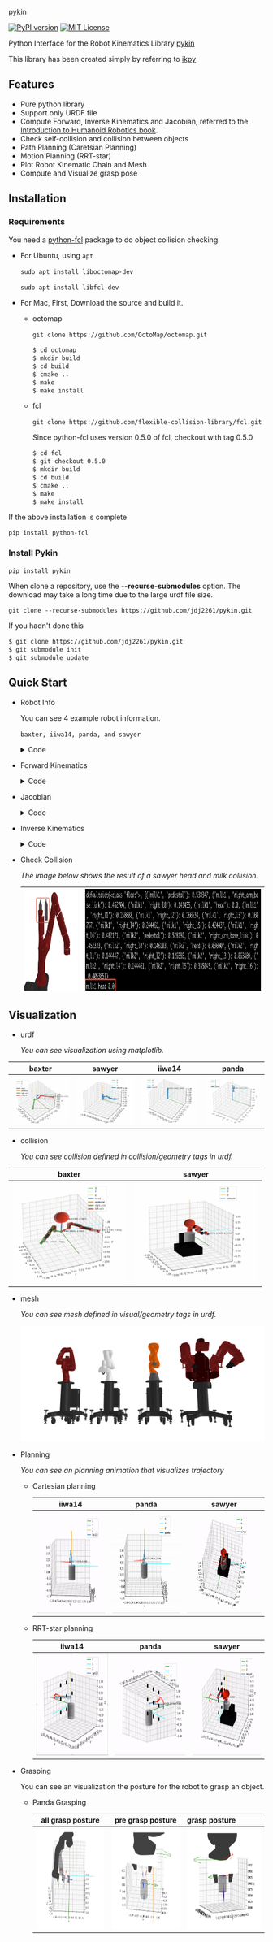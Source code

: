 pykin

[![PyPI version](https://badge.fury.io/py/pykin.svg)](https://badge.fury.io/py/pykin)  [![MIT License](http://img.shields.io/badge/license-MIT-blue.svg?style=flat)](LICENSE)

Python Interface for the Robot Kinematics Library [pykin](https://jdj2261.github.io/pykin/)

This library has been created simply by referring to [ikpy](https://github.com/Phylliade/ikpy.git)

## Features

- Pure python library
- Support only URDF file
- Compute Forward, Inverse Kinematics and Jacobian, referred to the [Introduction to Humanoid Robotics book](https://link.springer.com/book/10.1007/978-3-642-54536-8).
- Check self-collision and collision between objects
- Path Planning (Caretsian Planning)
- Motion Planning (RRT-star)
- Plot Robot Kinematic Chain and Mesh
- Compute and Visualize grasp pose

## Installation

### Requirements

You need a [python-fcl](https://github.com/BerkeleyAutomation/python-fcl) package to do object collision checking.

- For Ubuntu, using  `apt`

  `sudo apt install liboctomap-dev`

  `sudo apt install libfcl-dev`
- For Mac, First, Download the source and build it.

  - octomap

    `git clone https://github.com/OctoMap/octomap.git`

    ~~~
    $ cd octomap
    $ mkdir build
    $ cd build
    $ cmake ..
    $ make
    $ make install
    ~~~
  - fcl

    `git clone https://github.com/flexible-collision-library/fcl.git`

    Since python-fcl uses version 0.5.0 of fcl, checkout with tag 0.5.0

    ~~~
    $ cd fcl
    $ git checkout 0.5.0
    $ mkdir build
    $ cd build
    $ cmake ..
    $ make
    $ make install
    ~~~

If the above installation is complete

~~~
pip install python-fcl
~~~

### Install Pykin

~~~
pip install pykin
~~~

When clone a repository, use the **--recurse-submodules** option.
The download may take a long time due to the large urdf file size.

~~~
git clone --recurse-submodules https://github.com/jdj2261/pykin.git
~~~

If you hadn't done this

~~~
$ git clone https://github.com/jdj2261/pykin.git
$ git submodule init
$ git submodule update
~~~

## Quick Start

- Robot Info

  You can see 4 example robot information.

  `baxter, iiwa14, panda, and sawyer`

  <details>
    <summary>Code</summary>

  ~~~python
  import sys
  
  file_path = '../asset/urdf/baxter/baxter.urdf'
  
  if len(sys.argv) > 1:
      robot_name = sys.argv[1]
      file_path = '../asset/urdf/' + robot_name + '/' + robot_name + '.urdf'
  
  if "baxter" in file_path:
      from pykin.robots.bimanual import Bimanual
      robot = Bimanual(file_path)
  else:
      from pykin.robots.single_arm import SingleArm
      robot = SingleArm(file_path)
  
  robot.show_robot_info()
  ~~~
  
  </details>
  
- Forward Kinematics

  <details>
    <summary>Code</summary>

  ~~~python
  import numpy as np
  
  from pykin.robots.bimanual import Bimanual
  from pykin.kinematics.transform import Transform
  from pykin.utils import plot_utils as plt
  from pykin.utils.kin_utils import ShellColors as sc
  
  # baxter_example
  file_path = '../../asset/urdf/baxter/baxter.urdf'
  robot = Bimanual(file_path, Transform(rot=[0.0, 0.0, 0.0], pos=[0, 0, 0]))
  
  head_thetas = [0.0]
  right_arm_thetas = [np.pi/3, -np.pi/5, -np.pi/2, np.pi/7, 0, np.pi/7 ,0]
  left_arm_thetas = [0, 0, 0, 0, 0, 0, 0]
  
  thetas = head_thetas + right_arm_thetas + left_arm_thetas
  fk = robot.forward_kin(thetas)
  
  for link, transform in fk.items():
      print(f"{sc.HEADER}{link}{sc.ENDC}, {transform.rot}, {transform.pos}")
  ~~~
  
  </details>
  
- Jacobian

  <details>
    <summary>Code</summary>

  ~~~python
  import numpy as np
  
  from pykin.kinematics import transform as tf
  from pykin.robots.bimanual import Bimanual
  from pykin.kinematics import jacobian as jac
  
  file_path = '../asset/urdf/baxter/baxter.urdf'
  robot = Bimanual(file_path, tf.Transform(rot=[0.0, 0.0, 0.0], pos=[0, 0, 0]))
  
  left_arm_thetas = np.zeros(15)
  robot.setup_link_name("base", "right_wrist")
  robot.setup_link_name("base", "left_wrist")
  
  fk = robot.forward_kin(left_arm_thetas)
  
  J = {}
  for arm in robot.arm_type:
      if robot.eef_name[arm]:
          J[arm] = jac.calc_jacobian(robot.desired_frames[arm], fk, len(np.zeros(7)))
  
  print(J)
  ~~~
  
  </details>
  
- Inverse Kinematics

  <details>
    <summary>Code</summary>

  ~~~python
  import numpy as np
  
  from pykin.robots.bimanual import Bimanual
  from pykin.kinematics.transform import Transform
  from pykin.utils import plot_utils as plt
  
  file_path = '../../asset/urdf/baxter/baxter.urdf'
  
  robot = Bimanual(file_path, Transform(rot=[0.0, 0.0, 0.0], pos=[0, 0, 0]))
  
  visible_collision = True
  visible_visual = False
  
  # set target joints angle
  head_thetas =  np.zeros(1)
  right_arm_thetas = np.array([-np.pi/4 , 0, 0, 0, 0 , 0 ,0])
  left_arm_thetas = np.array([np.pi/4 , 0, 0, 0, 0 , 0 ,0])
  
  thetas = np.concatenate((head_thetas ,right_arm_thetas ,left_arm_thetas))
  
  robot.setup_link_name("base", "right_wrist")
  robot.setup_link_name("base", "left_wrist")
  
  #################################################################################
  #                                Set target pose                                #
  #################################################################################
  target_transformations = robot.forward_kin(thetas)
  _, ax = plt.init_3d_figure("Target Pose")
  plt.plot_robot(robot, 
                 ax=ax,
                 transformations=target_transformations,
                 visible_visual=visible_visual, 
                 visible_collision=visible_collision,
                 mesh_path='../../asset/urdf/baxter/')
  
  #################################################################################
  #                                Inverse Kinematics                             #
  #################################################################################
  init_thetas = np.random.randn(7)
  target_pose = { "right": robot.get_eef_pose(target_transformations)["right"], 
                  "left" : robot.get_eef_pose(target_transformations)["left"]}
  
  ik_LM_result = robot.inverse_kin(
      init_thetas, 
      target_pose, 
      method="LM", 
      maxIter=100)
  
  ik_NR_result = robot.inverse_kin(
      init_thetas, 
      target_pose, 
      method="NR", 
      maxIter=100)
  
  print(ik_LM_result, ik_NR_result)
  ~~~
  
  </details>
  
- Check Collision

  *The image below shows the result of a sawyer head and milk collision.*

  | <img src="img/sawyer_mesh_collision.png" weight="800" height="200"/> | <img src="img/sawyer_collision_result.png" weight="50" height="200"/> |
  | ------------------------------------------------------------ | ------------------------------------------------------------ |

## Visualization

- urdf

  *You can see visualization using matplotlib.*


|          baxter          |          sawyer          |          iiwa14          |          panda          |
| :-------------------------: | :-------------------------: | :-------------------------: | :-----------------------: |
| ![baxter](img/baxter.png) | ![sawyer](img/sawyer.png) | ![iiwa14](img/iiwa14.png) | ![panda](img/panda.png) |

- collision

  *You can see collision defined in collision/geometry tags in urdf.*


|               baxter               |               sawyer               |
| :-----------------------------------: | :-----------------------------------: |
| <img src="img/baxter_collision.png" weight="500" height="200"/> | <img src="img/sawyer_collision.png" weight="200" height="200"/> |

- mesh

  *You can see  mesh defined in visual/geometry tags in urdf.*
  
  ![baxter](img/all_robot.png)

- Planning

  *You can see an planning animation that visualizes trajectory*

  - Cartesian planning

    |                            iiwa14                            |                            panda                             |                            sawyer                            |
    | :----------------------------------------------------------: | :----------------------------------------------------------: | :----------------------------------------------------------: |
    | <img src="img/iiwa_cartesian.gif" weight="500" height="200"/> | <img src="img/panda_cartesian.gif" weight="500" height="200"/> | <img src="img/sawyer_cartesian.gif" weight="500" height="200"/> |

  - RRT-star planning

    |                         iiwa14                          |                          panda                           |                          sawyer                           |
    | :-----------------------------------------------------: | :------------------------------------------------------: | :-------------------------------------------------------: |
    | <img src="img/iiwa_rrt.gif" weight="500" height="200"/> | <img src="img/panda_rrt.gif" weight="500" height="200"/> | <img src="img/sawyer_rrt.gif" weight="500" height="200"/> |
  
- Grasping

  You can see an visualization the posture for the robot to grasp an object.

  - Panda Grasping

    |                     all grasp posture                      |                      pre grasp posture                       | grasp posture                                                |
    | :--------------------------------------------------------: | :----------------------------------------------------------: | ------------------------------------------------------------ |
    | <img src="img/all_posture.png" weight="500" height="200"/> | <img src="img/pre_grasp_posture.png" weight="500" height="200"/> | <img src="img/grasp_posture.png" weight="200" height="200"/> |

